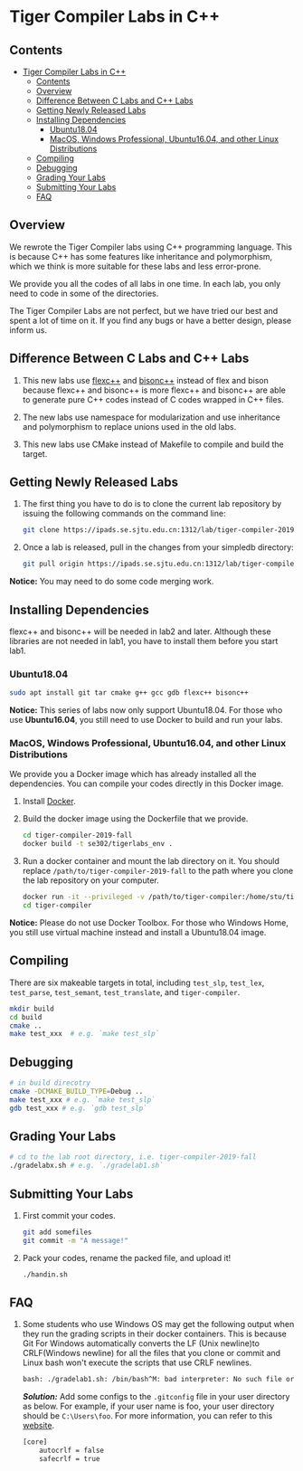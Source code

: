 # Tiger Compiler Labs in C++

## Contents

- [Tiger Compiler Labs in C++](#tiger-compiler-labs-in-c)
  - [Contents](#contents)
  - [Overview](#overview)
  - [Difference Between C Labs and C++ Labs](#difference-between-c-labs-and-c-labs)
  - [Getting Newly Released Labs](#getting-newly-released-labs)
  - [Installing Dependencies](#installing-dependencies)
    - [Ubuntu18.04](#ubuntu1804)
    - [MacOS, Windows Professional, Ubuntu16.04, and other Linux Distributions](#macos-windows-professional-ubuntu1604-and-other-linux-distributions)
  - [Compiling](#compiling)
  - [Debugging](#debugging)
  - [Grading Your Labs](#grading-your-labs)
  - [Submitting Your Labs](#submitting-your-labs)
  - [FAQ](#faq)

## Overview

We rewrote the Tiger Compiler labs using C++ programming language. This is because C++ has some features like inheritance and polymorphism, which we think is more suitable for these labs and less error-prone.

We provide you all the codes of all labs in one time. In each lab, you only need to code in some of the directories.

The Tiger Compiler Labs are not perfect, but we have tried our best and spent a lot of time on it. If you find any bugs or have a better design, please inform us.

## Difference Between C Labs and C++ Labs

1. This new labs use [flexc++](https://fbb-git.gitlab.io/flexcpp/manual/flexc++.html) and [bisonc++](https://fbb-git.gitlab.io/bisoncpp/manual/bisonc++.html) instead of flex and bison because flexc++ and bisonc++ is more flexc++ and bisonc++ are able to generate pure C++ codes instead of C codes wrapped in C++ files.

2. The new labs use namespace for modularization and use inheritance and polymorphism to replace unions used in the old labs.

3. This new labs use CMake instead of Makefile to compile and build the target.

## Getting Newly Released Labs

1. The first thing you have to do is to clone the current lab repository by issuing the following commands on the command line:

   ```bash
   git clone https://ipads.se.sjtu.edu.cn:1312/lab/tiger-compiler-2019-fall.git
   ```

2. Once a lab is released, pull in the changes from your simpledb directory:

   ```bash
   git pull origin https://ipads.se.sjtu.edu.cn:1312/lab/tiger-compiler-2019-fall.git master
   ```

**Notice:** You may need to do some code merging work.

## Installing Dependencies

flexc++ and bisonc++ will be needed in lab2 and later.
Although these libraries are not needed in lab1, you have to install them before you start lab1.

### Ubuntu18.04

```bash
sudo apt install git tar cmake g++ gcc gdb flexc++ bisonc++
```

**Notice:** This series of labs now only support Ubuntu18.04. For those who use **Ubuntu16.04**, you still need to use Docker to build and run your labs.

### MacOS, Windows Professional, Ubuntu16.04, and other Linux Distributions

We provide you a Docker image which has already installed all the dependencies. You can compile your codes directly in this Docker image.

1. Install [Docker](https://docs.docker.com/).

2. Build the docker image using the Dockerfile that we provide.

    ```bash
    cd tiger-compiler-2019-fall
    docker build -t se302/tigerlabs_env .
    ```

3. Run a docker container and mount the lab directory on it. You should replace `/path/to/tiger-compiler-2019-fall` to the path where you clone the lab repository on your computer.

    ```bash
    docker run -it --privileged -v /path/to/tiger-compiler:/home/stu/tiger-compiler se302/tigerlabs_env:latest /bin/bash
    cd tiger-compiler
    ```

**Notice:** Please do not use Docker Toolbox. For those who Windows Home, you still use virtual machine instead and install a Ubuntu18.04 image.

## Compiling

There are six makeable targets in total, including `test_slp`, `test_lex`, `test_parse`, `test_semant`, `test_translate`, and `tiger-compiler`.

```bash
mkdir build
cd build
cmake ..
make test_xxx  # e.g. `make test_slp`
```

## Debugging

```bash
# in build direcotry
cmake -DCMAKE_BUILD_TYPE=Debug ..
make test_xxx # e.g. `make test_slp`
gdb test_xxx # e.g. `gdb test_slp`
```

## Grading Your Labs

```bash
# cd to the lab root directory, i.e. tiger-compiler-2019-fall
./gradelabx.sh # e.g. `./gradelab1.sh`
```

## Submitting Your Labs

1. First commit your codes.

   ```bash
   git add somefiles
   git commit -m "A message!"
   ```

2. Pack your codes, rename the packed file, and upload it!

   ```bash
   ./handin.sh
   ```

## FAQ

1. Some students who use Windows OS may get the following output when they run the grading scripts in their docker containers. This is because Git For Windows automatically converts the LF (Unix newline)to CRLF(Windows newline) for all the files that you clone or commit and Linux bash won't execute the scripts that use CRLF newlines.

    ```bash
    bash: ./gradelab1.sh: /bin/bash^M: bad interpreter: No such file or directory
    ```

    ***Solution:*** Add some configs to the `.gitconfig` file in your user directory as below. For example, if your user name is foo, your user directory should be `C:\Users\foo`. For more information, you can refer to this [website](https://github.com/cssmagic/blog/issues/22).

    ```txt
    [core]
        autocrlf = false
        safecrlf = true
    ```

